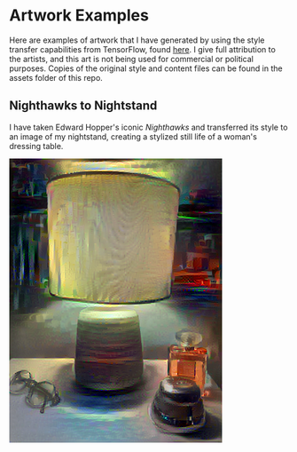 # Artwork Examples

Here are examples of artwork that I have generated by using the style transfer capabilities from TensorFlow, found [here](https://github.com/tensorflow/docs/blob/master/site/en/tutorials/generative/style_transfer.ipynb). I give full attribution to the artists, and this art is not being used for commercial or political purposes. Copies of the original style and content files can be found in the assets folder of this repo. 

## Nighthawks to Nightstand

I have taken Edward Hopper's iconic *Nighthawks* and transferred its style to an image of my nightstand, creating a stylized still life of a woman's dressing table. 


![Merged Artwork](assets/hopper_nightstand.png)
